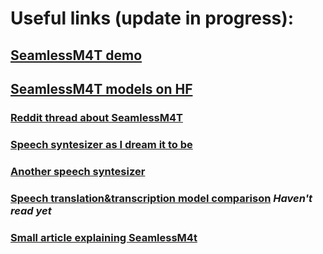 # Useful links (update in progress):

## [SeamlessM4T demo](https://seamless.metademolab.com/demo)
## [SeamlessM4T models on HF](https://huggingface.co/models?search=Seamless-m4t)

### [Reddit thread about SeamlessM4T](https://www.reddit.com/r/LocalLLaMA/comments/15ybk2r/meta_introduces_seamlessm4t_a_foundational)
### [Speech syntesizer as I dream it to be](https://wavel.ai)
### [Another speech syntesizer](https://elevenlabs.io/#)
### [Speech translation&transcription model comparison](https://blog.gdeltproject.org/experiments-with-speech-transcription-translation-metas-seamlessm4t-vs-openais-whisper-vs-gcps-sttgt-vs-gcps-usm-chirpgt/) <i>Haven't read yet</i>
### [Small article explaining SeamlessM4t](https://dataconomy.com/2023/08/23/meta-seamlessm4t-translation-model/)

